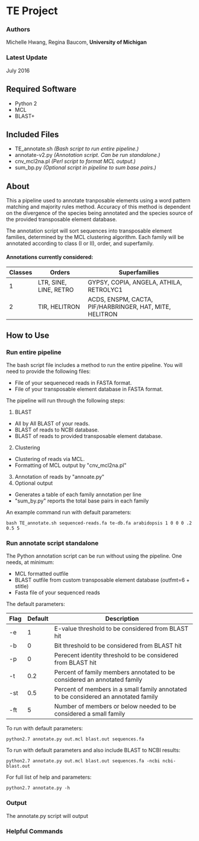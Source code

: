 # TE Project
### Authors
Michelle Hwang, Regina Baucom, **University of Michigan**

### Latest Update
July 2016

## Required Software
* Python 2
* MCL 
* BLAST+

## Included Files
* TE_annotate.sh *(Bash script to run entire pipeline.)*
* annotate-v2.py *(Annotation script. Can be run standalone.)*
* cnv_mcl2na.pl *(Perl script to format MCL output.)*
* sum_bp.py *(Optional script in pipeline to sum base pairs.)*

## About
This a pipeline used to annotate tranposable elements using a word pattern matching and majority rules method. Accuracy of this method is dependent on the divergence of the species being annotated and the species source of the provided transposable element database. 

The annotation script will sort sequences into transposable element families, determined by the MCL clustering algorithm. Each family will be annotated according to class (I or II), order, and superfamily. 

#### Annotations currently considered:

Classes | Orders | Superfamilies
------ | ----- | ------ 
1 | LTR, SINE, LINE, RETRO | GYPSY, COPIA, ANGELA, ATHILA, RETROLYC1
2 | TIR, HELITRON | ACDS, ENSPM, CACTA, PIF/HARBRINGER, HAT, MITE, HELITRON

## How to Use
### Run entire pipeline
The bash script file includes a method to run the entire pipeline. You will need to provide the following files:

* File of your sequeneced reads in FASTA format.
* File of your transposable element database in FASTA format.

The pipeline will run through the following steps:

1. BLAST
  * All by All BLAST of your reads.
  * BLAST of reads to NCBI database.
  * BLAST of reads to provided transposable element database.
2. Clustering
  * Clustering of reads via MCL.
  * Formatting of MCL output by "cnv_mcl2na.pl"
3. Annotation of reads by "annoate.py" 
4. Optional output
  * Generates a table of each family annotation per line
  * "sum_by.py" reports the total base pairs in each family
  
An example command run with default parameters:

```
bash TE_annotate.sh sequenced-reads.fa te-db.fa arabidopsis 1 0 0 0 .2 0.5 5
```

### Run annotate script standalone
The Python annotation script can be run without using the pipeline. One needs, at minimum:

* MCL formatted outfile
* BLAST outfile from custom transposable element database (outfmt=6 + stitle)
* Fasta file of your sequenced reads

The default parameters:

Flag | Default | Description
------------ | ------------ | ------------
-e | 1 | E-value threshold to be considered from BLAST hit
-b | 0 | Bit threshold to be considered from BLAST hit
-p | 0 | Perecent identity threshold to be considered from BLAST hit
-t | 0.2 | Percent of family members annotated to be considered an annotated family
-st | 0.5 | Percent of members in a small family annotated to be considered an annotated family
-ft | 5 | Number of members or below needed to be considered a small family

To run with default parameters:
```
python2.7 annotate.py out.mcl blast.out sequences.fa
```

To run with default parameters and also include BLAST to NCBI results:
```
python2.7 annotate.py out.mcl blast.out sequences.fa -ncbi ncbi-blast.out 
```

For full list of help and parameters:
```
python2.7 annotate.py -h
```

### Output
The annotate.py script will output 

### Helpful Commands

